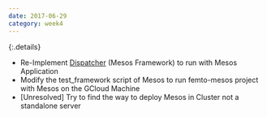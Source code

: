 ```yaml
---
date: 2017-06-29
category: week4
---
```

{:.details}
- Re-Implement [Dispatcher](https://github.com/JThanat/femto-mesos/blob/master/framework/framework.py) (Mesos Framework) to run with Mesos Application
- Modify the test_framework script of Mesos to run femto-mesos project with Mesos on the GCloud Machine
- [Unresolved] Try to find the way to deploy Mesos in Cluster not a standalone server
